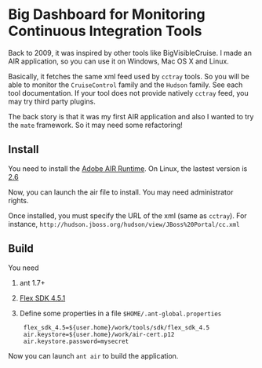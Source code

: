 # Big Dashboard for Monitoring Continuous Integration Tools
Back to 2009, it was inspired by other tools like BigVisibleCruise. I made an AIR application, so you can use it on Windows, Mac OS X and Linux.

Basically, it fetches the same xml feed used by `cctray` tools. So you will be able to monitor the `CruiseControl` family and  the `Hudson` family. See each tool documentation. If your tool does not provide natively `cctray` feed, you may try third party plugins.

The back story is that it was my first AIR application and also I wanted to try the `mate` framework. So it may need some refactoring!

## Install
You need to install the [Adobe AIR Runtime](http://get.adobe.com/air/).
On Linux, the lastest version is [2.6](http://helpx.adobe.com/air/kb/archived-air-sdk-version.html)

Now, you can launch the air file to install. You may need administrator rights.

Once installed, you must specify the URL of the xml (same as `cctray`). For instance, `http://hudson.jboss.org/hudson/view/JBoss%20Portal/cc.xml`

## Build
You need

1. ant 1.7+
2. [Flex SDK 4.5.1](http://sourceforge.net/adobe/flexsdk/wiki/Download%20Flex%204.5/)
2. Define some properties in a file `$HOME/.ant-global.properties`

        flex_sdk_4.5=${user.home}/work/tools/sdk/flex_sdk_4.5
        air.keystore=${user.home}/work/air-cert.p12
        air.keystore.password=mysecret

Now you can launch `ant air` to build the application.

